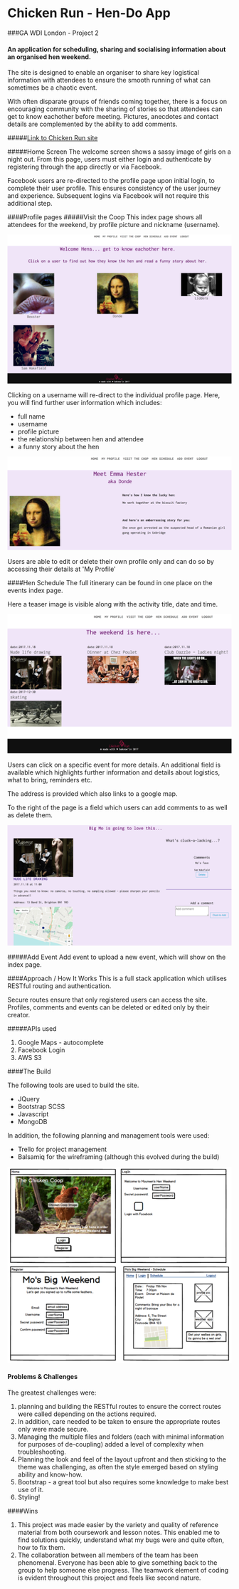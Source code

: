# Chicken Run - Hen-Do App

###GA WDI London - Project 2

#### An application for scheduling, sharing and socialising information about an organised hen weekend.

The site is designed to enable an organiser to share key logistical information with attendees to ensure the smooth running of what can sometimes be a chaotic event.

With often disparate groups of friends coming together, there is a focus on encouraging community with the sharing of stories so that attendees can get to know eachother before meeting.  Pictures, anecdotes and contact details are complemented by the ability to add comments. 

#####[Link to Chicken Run site](https://safe-spire-58181.herokuapp.com/)

#####Home Screen
The welcome screen shows a sassy image of girls on a night out.  From this page, users must either login and authenticate by registering through the app directly or via Facebook.

Facebook users are re-directed to the profile page upon initial login, to complete their user profile.  This ensures consistency of the user journey and experience.
Subsequent logins via Facebook will not require this additional step.

####Profile pages
#####Visit the Coop
This index page shows all attendees for the weekend, by profile picture and nickname (username).

![](./src/assets/images/CR_UserIndex.png)

Clicking on a username will re-direct to the individual profile page.  Here, you will find further user information which includes:

* full name
* username
* profile picture
* the relationship between hen and attendee
* a funny story about the hen

![](./src/assets/images/CR_User.png)

Users are able to edit or delete their own profile only and can do so by accessing their details at 'My Profile'

####Hen Schedule
The full itinerary can be found in one place on the events index page.

Here a teaser image is visible along with the activity title, date and time.

![](./src/assets/images/CR_EventIndex1.png)


Users can click on a specific event for more details.
An additional field is available which highlights further information and details about logistics, what to bring, reminders etc.

The address is provided which also links to a google map.

To the right of the page is a field which users can add comments to as well as delete them.

![](./src/assets/images/CR_Event2.png)


#####Add Event
Add event to upload a new event, which will show on the index page.


####Approach / How It Works
This is a full stack application which utilises RESTful routing and authentication. 

Secure routes ensure that only registered users can access the site. Profiles, comments and events can be deleted or edited only by their creator.

#####APIs used

1. Google Maps - autocomplete
2. Facebook Login
3. AWS S3 

####The Build

The following tools are used to build the site.

* JQuery
* Bootstrap SCSS
* Javascript 
* MongoDB

In addition, the following planning and management tools were used:

* Trello for project management
* Balsamiq for the wireframing (although this evolved during the build)


![](./src/assets/images/CR_wireframing.png)

#### Problems & Challenges

The greatest challenges were:

1. planning and building the RESTful routes to ensure the correct routes were called depending on the actions required.
2. In addition, care needed to be taken to ensure the appropriate routes only were made secure.
3. Managing the multiple files and folders (each with minimal information for purposes of de-coupling) added a level of complexity when troubleshooting.
4. Planning the look and feel of the layout upfront and then sticking to the theme was challenging, as often the style emerged based on styling ability and know-how.
5. Bootstrap - a great tool but also requires some knowledge to make best use of it.
6. Styling!


####Wins
1. This project was made easier by the variety and quality of reference material from both coursework and lesson notes.  This enabled me to find solutions quickly, understand what my bugs were and quite often, how to fix them.  
2. The collaboration between all members of the team has been phenomenal.  Everyone has been able to give something back to the group to help someone else progress.  The teamwork element of coding is evident throughout this project and feels like second nature.



 




